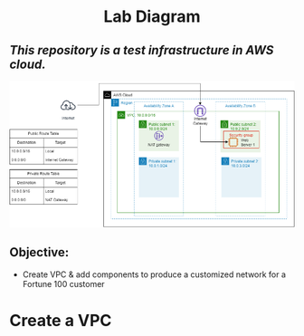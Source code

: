 <h1 align="center">Lab Diagram</h1>

_This repository is a test infrastructure in AWS cloud._
---
![Image diagram](https://github.com/ethansjc/AWS-Projects/blob/b0cf61ca087e6d56d6830acbc1d03cfe308b8374/src/Lab-VPC.drawio.png)
## Objective:
* Create VPC & add components to produce a customized network for a Fortune 100 customer
# Create a VPC
